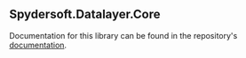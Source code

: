 ## Spydersoft.Datalayer.Core

Documentation for this library can be found in the repository's [documentation](docs/Home.md).